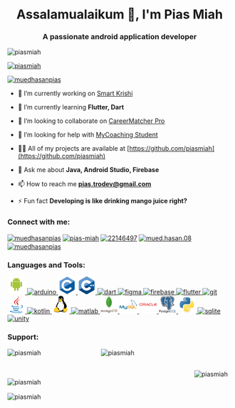 <h1 align="center">Assalamualaikum 👋, I'm Pias Miah</h1>
<h3 align="center">A passionate android application developer</h3>

<p align="left"> <img src="https://komarev.com/ghpvc/?username=piasmiah&label=Profile%20views&color=0e75b6&style=flat" alt="piasmiah" /> </p>

<p align="left"> <a href="https://github.com/ryo-ma/github-profile-trophy"><img src="https://github-profile-trophy.vercel.app/?username=piasmiah" alt="piasmiah" /></a> </p>

<p align="left"> <a href="https://twitter.com/muedhasanpias" target="blank"><img src="https://img.shields.io/twitter/follow/muedhasanpias?logo=twitter&style=for-the-badge" alt="muedhasanpias" /></a> </p>

- 🔭 I’m currently working on [Smart Krishi](https://github.com/piasmiah/Smart_Krishi)

- 🌱 I’m currently learning **Flutter, Dart**

- 👯 I’m looking to collaborate on [CareerMatcher Pro](https://github.com/piasmiah/Career_Matcher_Pro)

- 🤝 I’m looking for help with [MyCoaching Student](https://github.com/piasmiah/My_Coaching_Student)

- 👨‍💻 All of my projects are available at [https://github.com/piasmiah](https://github.com/piasmiah)

- 💬 Ask me about **Java, Android Studio, Firebase**

- 📫 How to reach me **pias.trodev@gmail.com**

- ⚡ Fun fact **Developing is like drinking mango juice right?**

<h3 align="left">Connect with me:</h3>
<p align="left">
<a href="https://twitter.com/muedhasanpias" target="blank"><img align="center" src="https://raw.githubusercontent.com/rahuldkjain/github-profile-readme-generator/master/src/images/icons/Social/twitter.svg" alt="muedhasanpias" height="30" width="40" /></a>
<a href="https://linkedin.com/in/pias-miah" target="blank"><img align="center" src="https://raw.githubusercontent.com/rahuldkjain/github-profile-readme-generator/master/src/images/icons/Social/linked-in-alt.svg" alt="pias-miah" height="30" width="40" /></a>
<a href="https://stackoverflow.com/users/22146497" target="blank"><img align="center" src="https://raw.githubusercontent.com/rahuldkjain/github-profile-readme-generator/master/src/images/icons/Social/stack-overflow.svg" alt="22146497" height="30" width="40" /></a>
<a href="https://fb.com/mued.hasan.08" target="blank"><img align="center" src="https://raw.githubusercontent.com/rahuldkjain/github-profile-readme-generator/master/src/images/icons/Social/facebook.svg" alt="mued.hasan.08" height="30" width="40" /></a>
<a href="https://instagram.com/muedhasanpias" target="blank"><img align="center" src="https://raw.githubusercontent.com/rahuldkjain/github-profile-readme-generator/master/src/images/icons/Social/instagram.svg" alt="muedhasanpias" height="30" width="40" /></a>
</p>

<h3 align="left">Languages and Tools:</h3>
<p align="left"> <a href="https://developer.android.com" target="_blank" rel="noreferrer"> <img src="https://raw.githubusercontent.com/devicons/devicon/master/icons/android/android-original-wordmark.svg" alt="android" width="40" height="40"/> </a> <a href="https://www.arduino.cc/" target="_blank" rel="noreferrer"> <img src="https://cdn.worldvectorlogo.com/logos/arduino-1.svg" alt="arduino" width="40" height="40"/> </a> <a href="https://www.cprogramming.com/" target="_blank" rel="noreferrer"> <img src="https://raw.githubusercontent.com/devicons/devicon/master/icons/c/c-original.svg" alt="c" width="40" height="40"/> </a> <a href="https://www.w3schools.com/cpp/" target="_blank" rel="noreferrer"> <img src="https://raw.githubusercontent.com/devicons/devicon/master/icons/cplusplus/cplusplus-original.svg" alt="cplusplus" width="40" height="40"/> </a> <a href="https://dart.dev" target="_blank" rel="noreferrer"> <img src="https://www.vectorlogo.zone/logos/dartlang/dartlang-icon.svg" alt="dart" width="40" height="40"/> </a> <a href="https://www.figma.com/" target="_blank" rel="noreferrer"> <img src="https://www.vectorlogo.zone/logos/figma/figma-icon.svg" alt="figma" width="40" height="40"/> </a> <a href="https://firebase.google.com/" target="_blank" rel="noreferrer"> <img src="https://www.vectorlogo.zone/logos/firebase/firebase-icon.svg" alt="firebase" width="40" height="40"/> </a> <a href="https://flutter.dev" target="_blank" rel="noreferrer"> <img src="https://www.vectorlogo.zone/logos/flutterio/flutterio-icon.svg" alt="flutter" width="40" height="40"/> </a> <a href="https://git-scm.com/" target="_blank" rel="noreferrer"> <img src="https://www.vectorlogo.zone/logos/git-scm/git-scm-icon.svg" alt="git" width="40" height="40"/> </a> <a href="https://www.java.com" target="_blank" rel="noreferrer"> <img src="https://raw.githubusercontent.com/devicons/devicon/master/icons/java/java-original.svg" alt="java" width="40" height="40"/> </a> <a href="https://kotlinlang.org" target="_blank" rel="noreferrer"> <img src="https://www.vectorlogo.zone/logos/kotlinlang/kotlinlang-icon.svg" alt="kotlin" width="40" height="40"/> </a> <a href="https://www.linux.org/" target="_blank" rel="noreferrer"> <img src="https://raw.githubusercontent.com/devicons/devicon/master/icons/linux/linux-original.svg" alt="linux" width="40" height="40"/> </a> <a href="https://www.mathworks.com/" target="_blank" rel="noreferrer"> <img src="https://upload.wikimedia.org/wikipedia/commons/2/21/Matlab_Logo.png" alt="matlab" width="40" height="40"/> </a> <a href="https://www.mongodb.com/" target="_blank" rel="noreferrer"> <img src="https://raw.githubusercontent.com/devicons/devicon/master/icons/mongodb/mongodb-original-wordmark.svg" alt="mongodb" width="40" height="40"/> </a> <a href="https://www.mysql.com/" target="_blank" rel="noreferrer"> <img src="https://raw.githubusercontent.com/devicons/devicon/master/icons/mysql/mysql-original-wordmark.svg" alt="mysql" width="40" height="40"/> </a> <a href="https://www.oracle.com/" target="_blank" rel="noreferrer"> <img src="https://raw.githubusercontent.com/devicons/devicon/master/icons/oracle/oracle-original.svg" alt="oracle" width="40" height="40"/> </a> <a href="https://www.postgresql.org" target="_blank" rel="noreferrer"> <img src="https://raw.githubusercontent.com/devicons/devicon/master/icons/postgresql/postgresql-original-wordmark.svg" alt="postgresql" width="40" height="40"/> </a> <a href="https://www.python.org" target="_blank" rel="noreferrer"> <img src="https://raw.githubusercontent.com/devicons/devicon/master/icons/python/python-original.svg" alt="python" width="40" height="40"/> </a> <a href="https://www.sqlite.org/" target="_blank" rel="noreferrer"> <img src="https://www.vectorlogo.zone/logos/sqlite/sqlite-icon.svg" alt="sqlite" width="40" height="40"/> </a> <a href="https://unity.com/" target="_blank" rel="noreferrer"> <img src="https://www.vectorlogo.zone/logos/unity3d/unity3d-icon.svg" alt="unity" width="40" height="40"/> </a> </p>

<h3 align="left">Support:</h3>
<p><a href="https://www.buymeacoffee.com/piasmiah"> <img align="left" src="https://cdn.buymeacoffee.com/buttons/v2/default-yellow.png" height="50" width="210" alt="piasmiah" /></a><a href="https://ko-fi.com/piasmiah"> <img align="left" src="https://cdn.ko-fi.com/cdn/kofi3.png?v=3" height="50" width="210" alt="piasmiah" /></a></p><br><br>

<p><img align="left" src="https://github-readme-stats.vercel.app/api/top-langs?username=piasmiah&show_icons=true&locale=en&layout=compact" alt="piasmiah" /></p>

<p>&nbsp;<img align="center" src="https://github-readme-stats.vercel.app/api?username=piasmiah&show_icons=true&locale=en" alt="piasmiah" /></p>

<p><img align="center" src="https://github-readme-streak-stats.herokuapp.com/?user=piasmiah&" alt="piasmiah" /></p>

